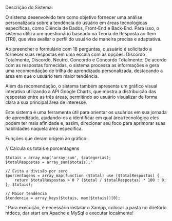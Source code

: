 Descrição do Sistema:

O sistema desenvolvido tem como objetivo fornecer uma análise personalizada sobre a tendência do usuário em áreas tecnológicas específicas, como Ciência de Dados, Front-End e Back-End. Para isso, o sistema utiliza um questionário baseado na Teoria de Resposta ao Item (TRI), que visa avaliar o perfil do usuário de maneira precisa e adaptativa.

Ao preencher o formulário com 18 perguntas, o usuário é solicitado a fornecer suas respostas em uma escala com as opções: Discordo Totalmente, Discordo, Neutro, Concordo e Concordo Totalmente. De acordo com as respostas fornecidas, o sistema processa as informações e gera uma recomendação de trilha de aprendizado personalizada, destacando a área em que o usuário tem maior tendência.

Além da recomendação, o sistema também apresenta um gráfico visual interativo utilizando a API Google Charts, que mostra a distribuição das respostas entre as três áreas, permitindo ao usuário visualizar de forma clara a sua principal área de interesse.

Este sistema é uma ferramenta útil para orientar os usuários em sua jornada de aprendizado, ajudando-os a identificar em qual área tecnológica eles podem ter mais afinidade e, assim, direcionar seu foco para aprimorar suas habilidades naquela área específica.



Funções que deram origem ao gráfico:



// Calcula os totais e porcentagens

    $totais = array_map('array_sum', $categorias);
    $totalRespostas = array_sum($totais);'
    
    // Evita a divisão por zero
    $porcentagens = array_map(function ($total) use ($totalRespostas) {
        return $totalRespostas > 0 ? ($total / $totalRespostas) * 100 : 0;
    }, $totais);

    // Maior tendência
    $tendencia = array_keys($totais, max($totais))[0];

'
Para execução, é necessário instalar o Xampp, colocar a pasta no diretório htdocs, dar start em Apache e MySql e executar localmente!
